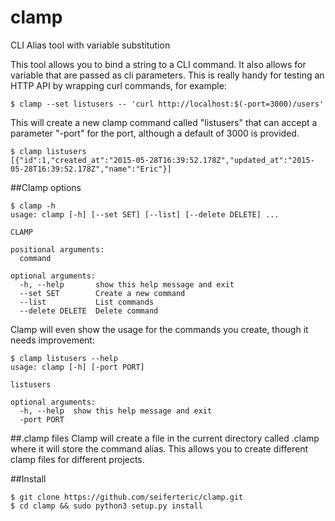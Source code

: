 # clamp
CLI Alias tool with variable substitution

This tool allows you to bind a string to a CLI command. It also allows for
variable that are passed as cli parameters. This is really handy for testing
an HTTP API by wrapping curl commands, for example:

```
$ clamp --set listusers -- 'curl http://localhost:$(-port=3000)/users'
```

This will create a new clamp command called "listusers" that can accept a
parameter "-port" for the port, although a default of 3000 is provided.

```
$ clamp listusers
[{"id":1,"created_at":"2015-05-28T16:39:52.178Z","updated_at":"2015-05-28T16:39:52.178Z","name":"Eric"}]
```

##Clamp options
```
$ clamp -h
usage: clamp [-h] [--set SET] [--list] [--delete DELETE] ...

CLAMP

positional arguments:
  command

optional arguments:
  -h, --help       show this help message and exit
  --set SET        Create a new command
  --list           List commands
  --delete DELETE  Delete command
```

Clamp will even show the usage for the commands you create, though it needs improvement:

```
$ clamp listusers --help
usage: clamp [-h] [-port PORT]

listusers

optional arguments:
  -h, --help  show this help message and exit
  -port PORT
```

##.clamp files
Clamp will create a file in the current directory called .clamp where it will
store the command alias. This allows you to create different clamp files for
different projects.

##Install
```
$ git clone https://github.com/seiferteric/clamp.git
$ cd clamp && sudo python3 setup.py install
```

